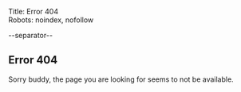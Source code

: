 Title: Error 404  
Robots: noindex, nofollow  

--separator--

## Error 404
Sorry buddy, the page you are looking for seems to not be available.